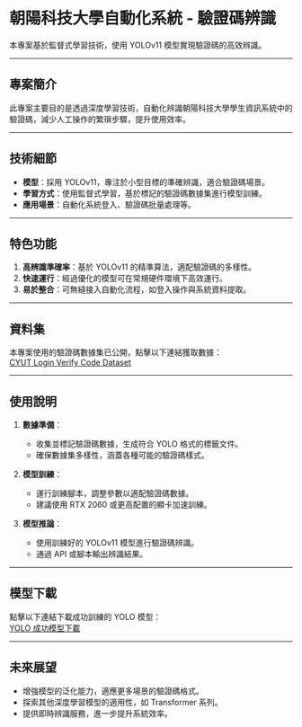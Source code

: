 # 朝陽科技大學自動化系統 - 驗證碼辨識

本專案基於監督式學習技術，使用 YOLOv11 模型實現驗證碼的高效辨識。

---

## 專案簡介
此專案主要目的是透過深度學習技術，自動化辨識朝陽科技大學學生資訊系統中的驗證碼，減少人工操作的繁瑣步驟，提升使用效率。

---

## 技術細節
- **模型**：採用 YOLOv11，專注於小型目標的準確辨識，適合驗證碼場景。
- **學習方式**：使用監督式學習，基於標記的驗證碼數據集進行模型訓練。
- **應用場景**：自動化系統登入、驗證碼批量處理等。

---

## 特色功能
1. **高辨識準確率**：基於 YOLOv11 的精準算法，適配驗證碼的多樣性。
2. **快速運行**：經過優化的模型可在常規硬件環境下高效運行。
3. **易於整合**：可無縫接入自動化流程，如登入操作與系統資料提取。

---

## 資料集
本專案使用的驗證碼數據集已公開，點擊以下連結獲取數據：  
[CYUT Login Verify Code Dataset](https://app.roboflow.com/numbers-3sc8q/cyutloginverifycode/1)

---

## 使用說明
1. **數據準備**：  
   - 收集並標記驗證碼數據，生成符合 YOLO 格式的標籤文件。
   - 確保數據集多樣性，涵蓋各種可能的驗證碼樣式。

2. **模型訓練**：  
   - 運行訓練腳本，調整參數以適配驗證碼數據。
   - 建議使用 RTX 2060 或更高配置的顯卡加速訓練。

3. **模型推論**：  
   - 使用訓練好的 YOLOv11 模型進行驗證碼辨識。
   - 通過 API 或腳本輸出辨識結果。

---

## 模型下載
點擊以下連結下載成功訓練的 YOLO 模型：  
[YOLO 成功模型下載](https://www.mediafire.com/folder/hr1zchguedu42/yoloSuccessCore)

---

## 未來展望
- 增強模型的泛化能力，適應更多場景的驗證碼格式。
- 探索其他深度學習模型的適用性，如 Transformer 系列。
- 提供即時辨識服務，進一步提升系統效率。
